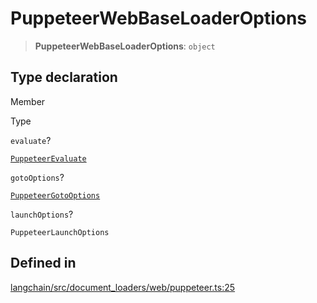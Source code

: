 PuppeteerWebBaseLoaderOptions
=============================

> **PuppeteerWebBaseLoaderOptions**: `object`

Type declaration[​](#type-declaration "Direct link to Type declaration")
------------------------------------------------------------------------

Member

Type

`evaluate`?

[`PuppeteerEvaluate`](/docs/api/document_loaders_web_puppeteer/types/PuppeteerEvaluate)

`gotoOptions`?

[`PuppeteerGotoOptions`](/docs/api/document_loaders_web_puppeteer/types/PuppeteerGotoOptions)

`launchOptions`?

`PuppeteerLaunchOptions`

Defined in[​](#defined-in "Direct link to Defined in")
------------------------------------------------------

[langchain/src/document\_loaders/web/puppeteer.ts:25](https://github.com/hwchase17/langchainjs/blob/46e1734/langchain/src/document_loaders/web/puppeteer.ts#L25)